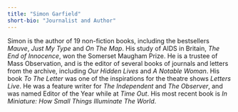 ```yaml
---
title: "Simon Garfield"
short-bio: "Journalist and Author"
---
```


Simon is the author of 19 non-fiction books, including the bestsellers *Mauve*,
*Just My Type* and *On The Map*. His study of AIDS in Britain, *The End of
Innocence*, won the Somerset Maugham Prize. He is a trustee of Mass
Observation, and is the editor of several books of journals and letters from
the archive, including *Our Hidden Lives* and *A Notable Woman*. His book *To
The Letter* was one of the inspirations for the theatre shows *Letters Live*.
He was a feature writer for *The Independent* and *The Observer*, and was named
Editor of the Year while at *Time Out*. His most recent book is *In Miniature:
How Small Things Illuminate The World*.
